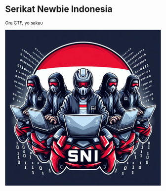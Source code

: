 # Serikat Newbie Indonesia

Ora CTF, yo sakau

![Banner with logo](./public/static/images/avatar.png)

